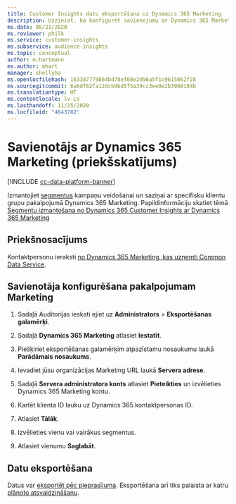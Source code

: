 ```yaml
---
title: Customer Insights datu eksportēšana uz Dynamics 365 Marketing
description: Uzziniet, kā konfigurēt savienojumu ar Dynamics 365 Marketing.
ms.date: 08/21/2020
ms.reviewer: philk
ms.service: customer-insights
ms.subservice: audience-insights
ms.topic: conceptual
author: m-hartmann
ms.author: mhart
manager: shellyha
ms.openlocfilehash: 163387779b64bd78ef08e2d96a5f1c9615062f28
ms.sourcegitcommit: 6a6df62fa12dcb9bd5f5a39cc3ee0e2b3988184b
ms.translationtype: HT
ms.contentlocale: lv-LV
ms.lasthandoff: 11/25/2020
ms.locfileid: "4643782"
---
```

# <a name="connector-for-dynamics-365-marketing-preview"></a>Savienotājs ar Dynamics 365 Marketing (priekšskatījums)

[!INCLUDE [cc-data-platform-banner](../includes/cc-data-platform-banner.md)]

Izmantojiet [segmentus](segments.md) kampaņu veidošanai un saziņai ar specifisku klientu grupu pakalpojumā Dynamics 365 Marketing. Papildinformāciju skatiet tēmā [Segmentu izmantošana no Dynamics 365 Customer Insights ar Dynamics 365 Marketing](https://docs.microsoft.com/dynamics365/marketing/customer-insights-segments)

## <a name="prerequisite"></a>Priekšnosacījums

Kontaktpersonu ieraksti [no Dynamics 365 Marketing, kas uzņemti Common Data Service](connect-power-query.md).

## <a name="configure-the-connector-for-marketing"></a>Savienotāja konfigurēšana pakalpojumam Marketing

1. Sadaļā Auditorijas ieskati ejiet uz **Administrators** > **Eksportēšanas galamērķi**.

1. Sadaļā **Dynamics 365 Marketing** atlasiet **Iestatīt**.

1. Piešķiriet eksportēšanas galamērķim atpazīstamu nosaukumu laukā **Parādāmais nosaukums**.

1. Ievadiet jūsu organizācijas Marketing URL laukā **Servera adrese**.

1. Sadaļā **Servera administratora konts** atlasiet **Pieteikties** un izvēlieties Dynamics 365 Marketing kontu.

1. Kartēt klienta ID lauku uz Dynamics 365 kontaktpersonas ID.

1. Atlasiet **Tālāk**.

1. Izvēlieties vienu vai vairākus segmentus.

1. Atlasiet vienumu **Saglabāt**.

## <a name="export-the-data"></a>Datu eksportēšana

Datus var [eksportēt pēc pieprasījuma](export-destinations.md). Eksportēšana arī tiks palaista ar katru [plānoto atsvaidzināšanu](system.md#schedule-tab).
